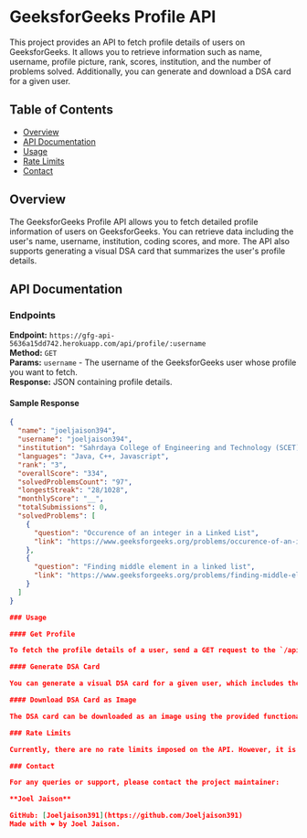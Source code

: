 # GeeksforGeeks Profile API

This project provides an API to fetch profile details of users on GeeksforGeeks. It allows you to retrieve information such as name, username, profile picture, rank, scores, institution, and the number of problems solved. Additionally, you can generate and download a DSA card for a given user.

## Table of Contents
- [Overview](#overview)
- [API Documentation](#api-documentation)
- [Usage](#usage)
- [Rate Limits](#rate-limits)
- [Contact](#contact)

## Overview

The GeeksforGeeks Profile API allows you to fetch detailed profile information of users on GeeksforGeeks. You can retrieve data including the user's name, username, institution, coding scores, and more. The API also supports generating a visual DSA card that summarizes the user's profile details.

## API Documentation

### Endpoints

**Endpoint:** `https://gfg-api-5636a15dd742.herokuapp.com/api/profile/:username`  
**Method:** `GET`  
**Params:** `username` - The username of the GeeksforGeeks user whose profile you want to fetch.  
**Response:** JSON containing profile details.

#### Sample Response
```json
{
  "name": "joeljaison394",
  "username": "joeljaison394",
  "institution": "Sahrdaya College of Engineering and Technology (SCET) Thrissur",
  "languages": "Java, C++, Javascript",
  "rank": "3",
  "overallScore": "334",
  "solvedProblemsCount": "97",
  "longestStreak": "28/1028",
  "monthlyScore": "__",
  "totalSubmissions": 0,
  "solvedProblems": [
    {
      "question": "Occurence of an integer in a Linked List",
      "link": "https://www.geeksforgeeks.org/problems/occurence-of-an-integer-in-a-linked-list/0"
    },
    {
      "question": "Finding middle element in a linked list",
      "link": "https://www.geeksforgeeks.org/problems/finding-middle-element-in-a-linked-list/0"
    }
  ]
}

### Usage

#### Get Profile

To fetch the profile details of a user, send a GET request to the `/api/profile/:username` endpoint with the desired username.

#### Generate DSA Card

You can generate a visual DSA card for a given user, which includes their profile picture, rank, institution, and other details.

#### Download DSA Card as Image

The DSA card can be downloaded as an image using the provided functionality on the web interface.

### Rate Limits

Currently, there are no rate limits imposed on the API. However, it is recommended to use the API responsibly and avoid making excessive requests in a short period.

### Contact

For any queries or support, please contact the project maintainer:

**Joel Jaison**

GitHub: [Joeljaison391](https://github.com/Joeljaison391)  
Made with ❤️ by Joel Jaison.
